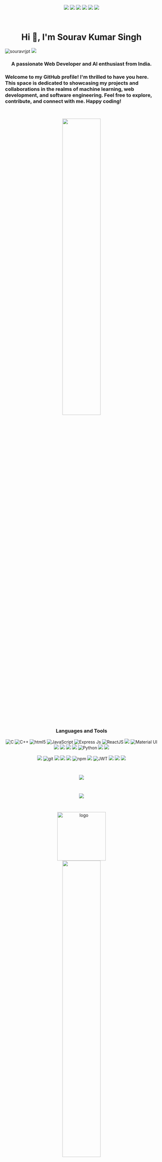 <p align="center" float="left">  
  <a href="mailto:souravrajput2760@gmail.com"><img src="https://img.shields.io/badge/Gmail-D14836?style=for-the-badge&logo=gmail&logoColor=white"/></a>
  <a href="https://www.instagram.com/sourav_rjpt/"><img src="https://img.shields.io/badge/souravrjpt-%23E4405F.svg?style=for-the-badge&logo=Instagram&logoColor=white" /></a>
  <a href="https://www.linkedin.com/in/justbeingsourav/"><img src="https://img.shields.io/badge/linkedin-%230077B5.svg?style=for-the-badge&logo=linkedin&logoColor=white" /></a>
  <a href="https://https://www.hackerrank.com/profile/CseC_21b0101085"><img src="https://img.shields.io/badge/-Hackerrank-2EC866?style=for-the-badge&logo=HackerRank&logoColor=white"/></a>
  <a href="https://www.codechef.com/users/souravrjpt" ><img src="https://img.shields.io/badge/-CodeChef-5B4638?style=for-the-badge&logo=CodeChef&logoColor=white"/></a>
  <a href="https://codeforces.com/profile/souravrajput2760" ><img src="https://img.shields.io/badge/Codeforces-445f9d?style=for-the-badge&logo=Codeforces&logoColor=white"/></a>
</p>
<br>

<h1 align="center">Hi 👋, I'm Sourav Kumar Singh</h1>
<p align="centre"> <img src="https://komarev.com/ghpvc/?username=souravrjpt&label=Profile%20views&color=0e75b6&style=flat" alt="souravrjpt" />
<img src="https://hits.seeyoufarm.com/api/count/incr/badge.svg?url=https%3A%2F%2Fgithub.com%2Fsouravrjpt1212%2Fhit-counter"/>
</p>
<h3 align="center">A passionate Web Developer and AI enthusiast from India.</h3><be>
<h3>Welcome to my GitHub profile! I'm thrilled to have you here. This space is dedicated to showcasing my projects and collaborations in the realms of machine learning, web development, and software engineering. Feel free to explore, contribute, and connect with me. Happy coding!</h3>

<br>

<p align="center"> <img   src="https://user-images.githubusercontent.com/74038190/219923823-bf1ce878-c6b8-4faa-be07-93e6b1006521.gif"  height="50%" width="50%"></p>



<br>
<h3 align="center" float="left">Languages and Tools</h3>
<p align="center" float="left">
<!--   <img alt="Django" src="https://img.shields.io/badge/Django-092E20?style=for-the-badge&logo=django&logoColor=white"/> -->
<!--   <img alt=".Net" src="https://img.shields.io/badge/.NET-5C2D91?style=for-the-badge&logo=.net&logoColor=white" /> -->
<!--   <img alt="C#" src="https://img.shields.io/badge/C%23-239120?style=for-the-badge&logo=c-sharp&logoColor=white" /> -->
  <img alt="C" src="https://img.shields.io/badge/c-%2300599C.svg?style=for-the-badge&logo=c&logoColor=white" />
   <img alt="C++" src="https://img.shields.io/badge/c++-%2300599C.svg?style=for-the-badge&logo=c%2B%2B&logoColor=white"/>
  <img alt="html5" src="https://img.shields.io/badge/-HTML5-E34F26?style=flat-square&logo=html5&logoColor=white"/>
  <img alt="JavaScript" src="https://img.shields.io/badge/javascript-%2302569B.svg?style=for-the-badge&logo=javascript&logoColor=white" />
  <img alt="Express Js" src="https://img.shields.io/badge/Express.js-404D59?style=for-the-badge" />
  <img alt="ReactJS" src="https://img.shields.io/badge/React-20232A?style=for-the-badge&logo=react&logoColor=61DAFB" />
  <img src="https://img.shields.io/badge/React_Router-CA4245?style=for-the-badge&logo=react-router&logoColor=white"/>
  <img alt="Material UI" src="https://img.shields.io/badge/Material--UI-0081CB?style=for-the-badge&logo=material-ui&logoColor=white" />
  <img src="https://img.shields.io/badge/MySQL-005C84?style=for-the-badge&logo=mysql&logoColor=white"/>
  <img src="https://img.shields.io/badge/Bootstrap-563D7C?style=for-the-badge&logo=bootstrap&logoColor=white"/>
  <img src="https://img.shields.io/badge/-CSS3-1572B6?style=flat-square&logo=CSS3&logoColor=white"/>
  <img src="https://img.shields.io/badge/-MySQL-F29111?style=flat-square&logo=MySQL&logoColor=white"/>
  <img alt="Python" src="https://img.shields.io/badge/Python-3776AB?style=for-the-badge&logo=python&logoColor=white" />
  <img src="https://img.shields.io/badge/Tailwind_CSS-38B2AC?style=for-the-badge&logo=tailwind-css&logoColor=white"/>
  <img src="https://img.shields.io/badge/Socket.io-010101?&style=for-the-badge&logo=Socket.io&logoColor=white"/>
  
  <br>
  <br>

  <img src="https://img.shields.io/badge/Postman-FF6C37?style=for-the-badge&logo=Postman&logoColor=white"/>
  <img alt="git" src="https://img.shields.io/badge/-Git-F05032?style=flat-square&logo=git&logoColor=white" />
  <img src="https://img.shields.io/badge/-Github-181717?style=flat-square&logo=GitHub&logoColor=white"/>
  <img src="https://img.shields.io/badge/MongoDB-4EA94B?style=for-the-badge&logo=mongodb&logoColor=white"/>
  
  <img src="https://img.shields.io/badge/-Visual%20Studio%20Code-23A9F2?style=flat-square&logo=Visual%20Studio%20Code&logoColor=white"/>
  <img alt="npm" src="https://img.shields.io/badge/-NPM-CB3837?style=flat-square&logo=npm&logoColor=white" /> 
  <img src="https://img.shields.io/badge/-Debian-A80030?style=flat-square&logo=Debian&logoColor=white"/>
  <img alt="JWT" src="https://img.shields.io/badge/json%20web%20tokens-323330?style=for-the-badge&logo=json-web-tokens&logoColor=pink" />
  
  <img src="https://img.shields.io/badge/Zorin%20OS-0CC1F3?style=for-the-badge&logo=zorin&logoColor=white"/>
  <img src="https://img.shields.io/badge/Raspberry%20Pi-A22846?style=for-the-badge&logo=Raspberry%20Pi&logoColor=white"/>
<img src="https://img.shields.io/badge/OpenCV-27338e?style=for-the-badge&logo=OpenCV&logoColor=white"/>
  
</p>

<br>

<a href="https://github.com/champgourav007/github-readme-streak-stats">
    <p align="center"><img src="https://github-readme-streak-stats.herokuapp.com/?user=souravrjpt&theme=dark&hide_border=true&background=0D1117&stroke=0000"/></p>
  </a>
  
  <br>

<p align="center"><a href="https://github.com/champgourav007/github-readme-stats">
    <img src="https://github-readme-stats.vercel.app/api?username=souravrjpt&title_color=FA8B00&bg_color=0D1117&hide_border=true&text_color=9D9D9D&hide_rank=true&icon_color=FA8B00&show_icons=true&hide_title=true&line_height=30&count_private=true"/>
 </a></p>
 
 <br>

<p align="center">

  <img src="https://github-profile-trophy.vercel.app/?username=souravrjpt&theme=flat&column=7&margin-w=10" alt="logo" height="160" />
  <br>
<img src="https://github-readme-stats-git-masterrstaa-rickstaa.vercel.app/api?username=souravrjpt" width="50%"/> 
  <img src="https://github-profile-summary-cards.vercel.app/api/cards/profile-details?username=souravrjpt" width="50%"/>
</p>
<br>
<p align="center">
<img src="https://github-readme-stats.vercel.app/api/top-langs/?username=souravrjpt&theme=dark&hide_border=true&background=0D1117&stroke=0000" width="50%">
</p>
